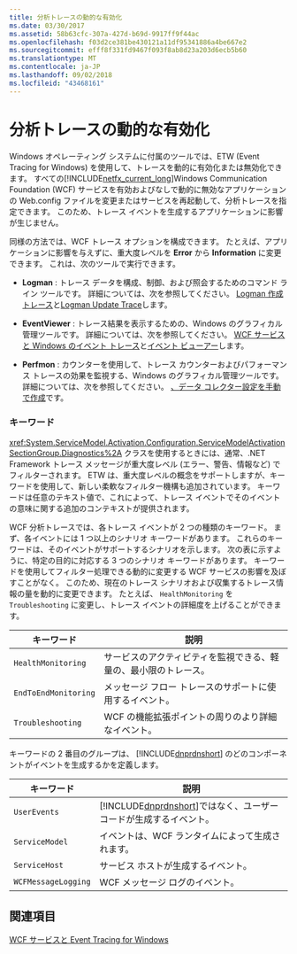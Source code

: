 ```yaml
---
title: 分析トレースの動的な有効化
ms.date: 03/30/2017
ms.assetid: 58b63cfc-307a-427d-b69d-9917ff9f44ac
ms.openlocfilehash: f03d2ce381be430121a11df95341886a4be667e2
ms.sourcegitcommit: efff8f331fd9467f093f8ab8d23a203d6ecb5b60
ms.translationtype: MT
ms.contentlocale: ja-JP
ms.lasthandoff: 09/02/2018
ms.locfileid: "43468161"
---
```

# <a name="dynamically-enabling-analytic-tracing"></a>分析トレースの動的な有効化
Windows オペレーティング システムに付属のツールでは、ETW (Event Tracing for Windows) を使用して、トレースを動的に有効化または無効化できます。 すべての[!INCLUDE[netfx_current_long](../../../../../includes/netfx-current-long-md.md)]Windows Communication Foundation (WCF) サービスを有効およびなしで動的に無効なアプリケーションの Web.config ファイルを変更またはサービスを再起動して、分析トレースを指定できます。 このため、トレース イベントを生成するアプリケーションに影響が生じません。  
  
 同様の方法では、WCF トレース オプションを構成できます。 たとえば、アプリケーションに影響を与えずに、重大度レベルを **Error** から **Information** に変更できます。 これは、次のツールで実行できます。  
  
-   **Logman** : トレース データを構成、制御、および照会するためのコマンド ライン ツールです。 詳細については、次を参照してください。 [Logman 作成トレース](https://go.microsoft.com/fwlink/?LinkId=165426)と[Logman Update Trace](https://go.microsoft.com/fwlink/?LinkId=165427)します。  
  
-   **EventViewer** : トレース結果を表示するための、Windows のグラフィカル管理ツールです。 詳細については、次を参照してください。 [WCF サービスと Windows のイベント トレース](../../../../../docs/framework/wcf/samples/wcf-services-and-event-tracing-for-windows.md)と[イベント ビューアー](https://go.microsoft.com/fwlink/?LinkId=165428)します。  
  
-   **Perfmon** : カウンターを使用して、トレース カウンターおよびパフォーマンス トレースの効果を監視する、Windows のグラフィカル管理ツールです。 詳細については、次を参照してください。 [、データ コレクター設定を手動で作成](https://go.microsoft.com/fwlink/?LinkId=165429)です。  
  
### <a name="keywords"></a>キーワード  
 <xref:System.ServiceModel.Activation.Configuration.ServiceModelActivationSectionGroup.Diagnostics%2A> クラスを使用するときには、通常、.NET Framework トレース メッセージが重大度レベル (エラー、警告、情報など) でフィルターされます。 ETW は、重大度レベルの概念をサポートしますが、キーワードを使用して、新しい柔軟なフィルター機構も追加されています。 キーワードは任意のテキスト値で、これによって、トレース イベントでそのイベントの意味に関する追加のコンテキストが提供されます。  
  
 WCF 分析トレースでは、各トレース イベントが 2 つの種類のキーワード。 まず、各イベントには 1 つ以上のシナリオ キーワードがあります。 これらのキーワードは、そのイベントがサポートするシナリオを示します。 次の表に示すように、特定の目的に対応する 3 つのシナリオ キーワードがあります。 キーワードを使用してフィルター処理できる動的に変更する WCF サービスの影響を及ぼすことがなく。 このため、現在のトレース シナリオおよび収集するトレース情報の量を動的に変更できます。 たとえば、 `HealthMonitoring` を `Troubleshooting` に変更し、トレース イベントの詳細度を上げることができます。  
  
|キーワード|説明|  
|-------------|-----------------|  
|`HealthMonitoring`|サービスのアクティビティを監視できる、軽量の、最小限のトレース。|  
|`EndToEndMonitoring`|メッセージ フロー トレースのサポートに使用するイベント。|  
|`Troubleshooting`|WCF の機能拡張ポイントの周りのより詳細なイベント。|  
  
 キーワードの 2 番目のグループは、 [!INCLUDE[dnprdnshort](../../../../../includes/dnprdnshort-md.md)] のどのコンポーネントがイベントを生成するかを定義します。  
  
|キーワード|説明|  
|-------------|-----------------|  
|`UserEvents`|[!INCLUDE[dnprdnshort](../../../../../includes/dnprdnshort-md.md)]ではなく、ユーザー コードが生成するイベント。|  
|`ServiceModel`|イベントは、WCF ランタイムによって生成されます。|  
|`ServiceHost`|サービス ホストが生成するイベント。|  
|`WCFMessageLogging`|WCF メッセージ ログのイベント。|  
  
## <a name="see-also"></a>関連項目  
 [WCF サービスと Event Tracing for Windows](../../../../../docs/framework/wcf/samples/wcf-services-and-event-tracing-for-windows.md)
